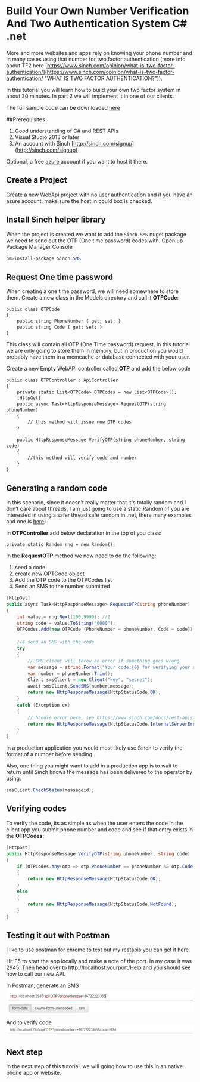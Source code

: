 # Build Your Own Number Verification And Two Authentication System C# .net

More and more websites and apps rely on knowing your phone number and in many cases using that number for two factor authentication (more info about TF2 here [https://www.sinch.com/opinion/what-is-two-factor-authentication/](https://www.sinch.com/opinion/what-is-two-factor-authentication/ "WHAT IS TWO FACTOR AUTHENTICATION?")).

In this tutorial you will learn how to build your own two factor system in about 30 minutes. In part 2 we will implement it in one of our clients. 

The full sample code can be downloaded [here](https://github.com/sinch/net-two-factor-auth)

##Prerequisites 
1. Good understanding of C# and REST APIs
2. Visual Studio 2013 or later
3. An account with Sinch [http://sinch.com/signup](http://sinch.com/signup)

Optional, a free [azure ](http://azure.com) account if you want to host it there. 

## Create a Project
Create a new WebApi project with no user authentication and if you have an azure account, make sure the host in could box is checked.

## Install Sinch helper library 
When the project is created we want to add the `Sinch.SMS` nuget package we need to send out the OTP (One time password) codes with. Open up Package Manager Console 

```csharp
pm>install-package Sinch.SMS
```  

## Request One time password
When creating a one time password, we will need somewhere to store them. Create a new class in the Models directory and call it **OTPCode**:

```
public class OTPCode
{
    public string PhoneNumber { get; set; }
    public string Code { get; set; }
}
```

This class will contain all OTP (One Time password) request. In this tutorial we are only going to store them in memory, but in production you would probably have them in a memcache or database connected with your user. 

Create a new Empty WebAPI controller called **OTP** and add the below code

```
public class OTPController : ApiController
{
    private static List<OTPCode> OTPCodes = new List<OTPCode>();
    [HttpGet]
    public async Task<HttpResponseMessage> RequestOTP(string phoneNumber)
    {
        // this method will issue new OTP codes 
    }

    public HttpResponseMessage VerifyOTP(string phoneNumber, string code)
    {
        //this method will verify code and number
    }
}
```

## Generating a random code
In this scenario, since it doesn’t really matter that it's totally random and I don’t care about threads, I am just going to use a static Random (if you are interested in using a safer thread safe random in .net, there many examples and one is [here](http://csharpindepth.com/Articles/Chapter12/Random.aspx))

In **OTPController** add below declaration in the top of you class:
 
```
private static Random rng = new Random();
```

In the **RequestOTP** method we now need to do the following:
 
1. seed a code
2. create new OPTCode object
3. Add the OTP code to the OTPCodes list 
4. Send an SMS to the number submitted

```csharp
[HttpGet]
public async Task<HttpResponseMessage> RequestOTP(string phoneNumber)
{
    int value = rng.Next(100,9999); //1
    string code = value.ToString("0000");
    OTPCodes.Add(new OTPCode {PhoneNumber = phoneNumber, Code = code});//2 and 3
    
	//4 send an SMS with the code
    try
    {
        // SMS client will throw an error if something goes wrong 
		var message = string.Format("Your code:{0} for verifying your number with me", code);
		var number = phoneNumber.Trim();
		Client smsClient = new Client("key", "secret");
        await smsClient.SendSMS(number,message);
		return new HttpResponseMessage(HttpStatusCode.OK);
    }
    catch (Exception ex)
    {
        // handle error here, see https://www.sinch.com/docs/rest-apis/api-documentation/#messagingapi for possible errors
        return new HttpResponseMessage(HttpStatusCode.InternalServerError);
    }
}
```

In a production application you would most likely use Sinch to verify the format of a number before sending.

Also, one thing you might want to add in a production app is to wait to return until Sinch knows the message has been delivered to the operator by using:

```csharp
smsClient.CheckStatus(messageid);
```

## Verifying codes
To verify the code, its as simple as when the user enters the code in the client app you submit phone number and code and see if that entry exists in the **OTPCodes**:

```csharp
[HttpGet]
public HttpResponseMessage VerifyOTP(string phoneNumber, string code)
{
    if (OTPCodes.Any(otp => otp.PhoneNumber == phoneNumber && otp.Code == code))
    {
        return new HttpResponseMessage(HttpStatusCode.OK);
    }
    else
    {
        return new HttpResponseMessage(HttpStatusCode.NotFound);
    }
}

```

## Testing it out with Postman 
I like to use postman for chrome to test out my restapis you can get it [here](https://www.google.se/url?sa=t&rct=j&q=&esrc=s&source=web&cd=1&cad=rja&uact=8&ved=0CCAQFjAA&url=https%3A%2F%2Fchrome.google.com%2Fwebstore%2Fdetail%2Fpostman-rest-client%2Ffdmmgilgnpjigdojojpjoooidkmcomcm%3Fhl%3Den&ei=1nbCVPyzBoXuyQOG-4K4DA&usg=AFQjCNHaecLwAKk91gpdCY_y1x_ViIrHwQ&bvm=bv.84349003,d.ZWU). 

Hit F5 to start the app locally and make a note of the port. In my case it was 2945. Then head over to http://localhost:yourport/Help and you should see how to call our new API. 

In Postman, generate an SMS
![](Images/postman_generate.png)

And to verify code
![](Images/postman_verify.png)

## Next step
In the next step of this tutorial, we will going how to use this in an native phone app or website. 
 

